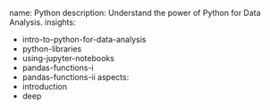 name: Python
description: Understand the power of Python for Data Analysis.
insights:
  - intro-to-python-for-data-analysis
  - python-libraries
  - using-jupyter-notebooks
  - pandas-functions-i
  - pandas-functions-ii
aspects:
  - introduction
  - deep
